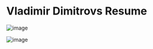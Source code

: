# Vladimir Dimitrovs Resume

![image](https://user-images.githubusercontent.com/71519918/108747918-9def7600-7503-11eb-9846-7b38713a93e0.png)

![image](https://user-images.githubusercontent.com/71519918/106689802-3abe9380-6596-11eb-9e82-32cd47448fcc.png)
